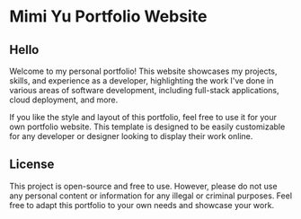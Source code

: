 # Mimi Yu Portfolio Website

## Hello

Welcome to my personal portfolio! This website showcases my projects, skills, and experience as a developer, highlighting the work I've done in various areas of software development, including full-stack applications, cloud deployment, and more.

If you like the style and layout of this portfolio, feel free to use it for your own portfolio website. This template is designed to be easily customizable for any developer or designer looking to display their work online.

## License

This project is open-source and free to use. However, please do not use any personal content or information for any illegal or criminal purposes. Feel free to adapt this portfolio to your own needs and showcase your work.
